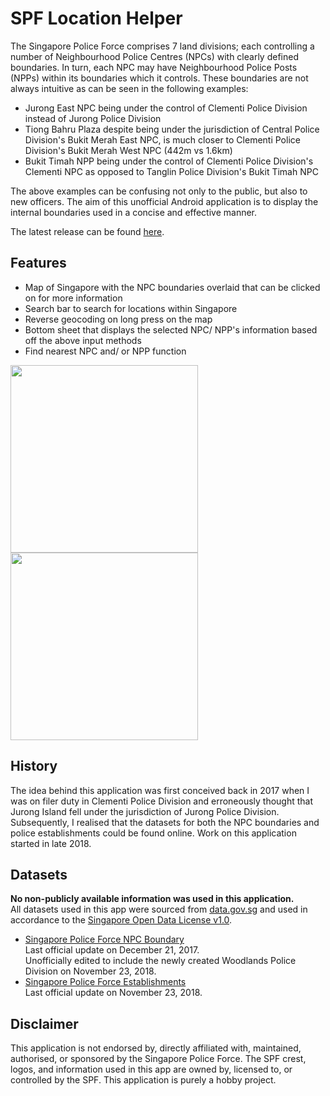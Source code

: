 # SPF Location Helper
The Singapore Police Force comprises 7 land divisions; each controlling a number of Neighbourhood Police Centres (NPCs) with clearly defined boundaries. In turn, each NPC may have Neighbourhood Police Posts (NPPs) within its boundaries which it controls. These boundaries are not always intuitive as can be seen in the following examples:
- Jurong East NPC being under the control of Clementi Police Division instead of Jurong Police Division
- Tiong Bahru Plaza despite being under the jurisdiction of Central Police Division's Bukit Merah East NPC, is much closer to Clementi Police Division's Bukit Merah West NPC (442m vs 1.6km)
- Bukit Timah NPP being under the control of Clementi Police Division's Clementi NPC as opposed to Tanglin Police Division's Bukit Timah NPC

The above examples can be confusing not only to the public, but also to new officers. The aim of this unofficial Android application is to display the internal boundaries used in a concise and effective manner.

The latest release can be found [here](https://github.com/ianyong/SPFLocationHelper/releases/latest).
## Features
- Map of Singapore with the NPC boundaries overlaid that can be clicked on for more information
- Search bar to search for locations within Singapore
- Reverse geocoding on long press on the map
- Bottom sheet that displays the selected NPC/ NPP's information based off the above input methods
- Find nearest NPC and/ or NPP function
<p float="left">
  <img src="/media/search_bar.gif" width="300"/>
  <img src="/media/reverse_geocode_nearest.gif" width="300"/>
</p>

## History
The idea behind this application was first conceived back in 2017 when I was on filer duty in Clementi Police Division and erroneously thought that Jurong Island fell under the jurisdiction of Jurong Police Division. Subsequently, I realised that the datasets for both the NPC boundaries and police establishments could be found online. Work on this application started in late 2018.
## Datasets
**No non-publicly available information was used in this application.**  
All datasets used in this app were sourced from [data.gov.sg](https://data.gov.sg) and used in accordance to the [Singapore Open Data License v1.0](https://data.gov.sg/open-data-licence).
- [Singapore Police Force NPC Boundary](https://data.gov.sg/dataset/singapore-police-force-npc-boundary)  
Last official update on December 21, 2017.  
Unofficially edited to include the newly created Woodlands Police Division on November 23, 2018.
- [Singapore Police Force Establishments](https://data.gov.sg/dataset/singapore-police-force-establishments)  
Last official update on November 23, 2018.
## Disclaimer
This application is not endorsed by, directly affiliated with, maintained, authorised, or sponsored by the Singapore Police Force. The SPF crest, logos, and information used in this app are owned by, licensed to, or controlled by the SPF. This application is purely a hobby project.
